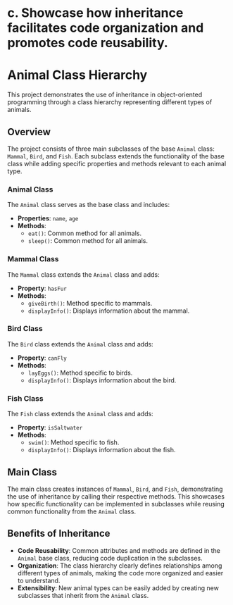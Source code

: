 # c. Showcase how inheritance facilitates code organization and promotes code reusability. 

# Animal Class Hierarchy

This project demonstrates the use of inheritance in object-oriented programming through a class hierarchy representing different types of animals.

## Overview

The project consists of three main subclasses of the base `Animal` class: `Mammal`, `Bird`, and `Fish`. Each subclass extends the functionality of the base class while adding specific properties and methods relevant to each animal type.

### Animal Class

The `Animal` class serves as the base class and includes:
- **Properties**: `name`, `age`
- **Methods**:
  - `eat()`: Common method for all animals.
  - `sleep()`: Common method for all animals.

### Mammal Class

The `Mammal` class extends the `Animal` class and adds:
- **Property**: `hasFur`
- **Methods**:
  - `giveBirth()`: Method specific to mammals.
  - `displayInfo()`: Displays information about the mammal.

### Bird Class

The `Bird` class extends the `Animal` class and adds:
- **Property**: `canFly`
- **Methods**:
  - `layEggs()`: Method specific to birds.
  - `displayInfo()`: Displays information about the bird.

### Fish Class

The `Fish` class extends the `Animal` class and adds:
- **Property**: `isSaltwater`
- **Methods**:
  - `swim()`: Method specific to fish.
  - `displayInfo()`: Displays information about the fish.

## Main Class

The main class creates instances of `Mammal`, `Bird`, and `Fish`, demonstrating the use of inheritance by calling their respective methods. This showcases how specific functionality can be implemented in subclasses while reusing common functionality from the `Animal` class.

## Benefits of Inheritance

- **Code Reusability**: Common attributes and methods are defined in the `Animal` base class, reducing code duplication in the subclasses.
- **Organization**: The class hierarchy clearly defines relationships among different types of animals, making the code more organized and easier to understand.
- **Extensibility**: New animal types can be easily added by creating new subclasses that inherit from the `Animal` class.
